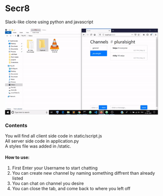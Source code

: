 # Secr8

Slack-like clone using python and javascript

![](demo.gif)
### Contents
You will find all client side code in static/script.js \
All server side code in application.py \
A styles file was added in /static.

#### How to use: 

1. First Enter your Username to start chatting
2. You can create new channel by naming something diffrent than already listed
3. You can chat on channel you desire
4. You can close the tab, and come back to where you left off



